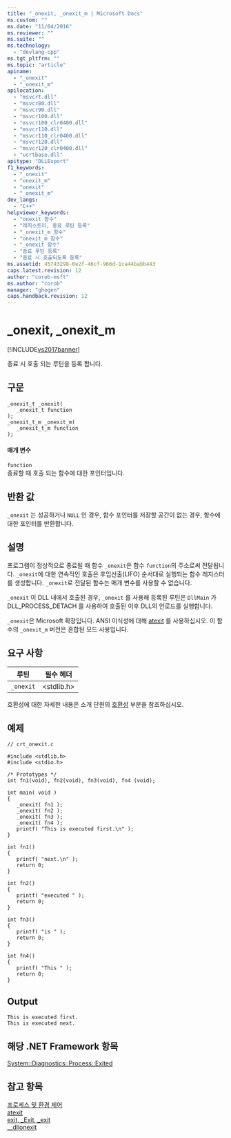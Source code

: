 ```yaml
---
title: "_onexit, _onexit_m | Microsoft Docs"
ms.custom: ""
ms.date: "11/04/2016"
ms.reviewer: ""
ms.suite: ""
ms.technology: 
  - "devlang-cpp"
ms.tgt_pltfrm: ""
ms.topic: "article"
apiname: 
  - "_onexit"
  - "_onexit_m"
apilocation: 
  - "msvcrt.dll"
  - "msvcr80.dll"
  - "msvcr90.dll"
  - "msvcr100.dll"
  - "msvcr100_clr0400.dll"
  - "msvcr110.dll"
  - "msvcr110_clr0400.dll"
  - "msvcr120.dll"
  - "msvcr120_clr0400.dll"
  - "ucrtbase.dll"
apitype: "DLLExport"
f1_keywords: 
  - "_onexit"
  - "onexit_m"
  - "onexit"
  - "_onexit_m"
dev_langs: 
  - "C++"
helpviewer_keywords: 
  - "onexit 함수"
  - "레지스트리, 종료 루틴 등록"
  - "_onexit_m 함수"
  - "onexit_m 함수"
  - "_onexit 함수"
  - "종료 루틴 등록"
  - "종료 시 호출되도록 등록"
ms.assetid: 45743298-0e2f-46cf-966d-1ca44babb443
caps.latest.revision: 12
author: "corob-msft"
ms.author: "corob"
manager: "ghogen"
caps.handback.revision: 12
---
```

# _onexit, _onexit_m
[!INCLUDE[vs2017banner](../../assembler/inline/includes/vs2017banner.md)]

종료 시 호출 되는 루틴을 등록 합니다.  
  
## 구문  
  
```  
_onexit_t _onexit(  
   _onexit_t function  
);  
_onexit_t_m _onexit_m(  
   _onexit_t_m function  
);  
```  
  
#### 매개 변수  
 `function`  
 종료할 때 호출 되는 함수에 대한 포인터입니다.  
  
## 반환 값  
 `_onexit` 는 성공하거나 `NULL` 인 경우, 함수 포인터를 저장할 공간이 없는 경우, 함수에 대한 포인터를 반환합니다.  
  
## 설명  
 프로그램이 정상적으로 종료될 때 함수 `_onexit`은 함수 `function`의 주소로써 전달됩니다.  `_onexit`에 대한 연속적인 호출은 후입선출\(LIFO\) 순서대로 실행되는 함수 레지스터를 생성합니다.  `_onexit`로 전달된 함수는 매개 변수를 사용할 수 없습니다.  
  
 `_onexit` 이 DLL 내에서 호출된 경우, `_onexit` 를 사용해 등록된 루틴은 `DllMain` 가 DLL\_PROCESS\_DETACH 를 사용하여 호출된 이후 DLL의 언로드를 실행합니다.  
  
 `_onexit`은 Microsoft 확장입니다.  ANSI 이식성에 대해 [atexit](../../c-runtime-library/reference/atexit.md) 를 사용하십시오.  이 함수의 `_onexit_m` 버전은 혼합된 모드 사용입니다.  
  
## 요구 사항  
  
|루틴|필수 헤더|  
|--------|-----------|  
|`_onexit`|\<stdlib.h\>|  
  
 호환성에 대한 자세한 내용은 소개 단원의 [호환성](../../c-runtime-library/compatibility.md) 부분을 참조하십시오.  
  
## 예제  
  
```  
// crt_onexit.c  
  
#include <stdlib.h>  
#include <stdio.h>  
  
/* Prototypes */  
int fn1(void), fn2(void), fn3(void), fn4 (void);  
  
int main( void )  
{  
   _onexit( fn1 );  
   _onexit( fn2 );  
   _onexit( fn3 );  
   _onexit( fn4 );  
   printf( "This is executed first.\n" );  
}  
  
int fn1()  
{  
   printf( "next.\n" );  
   return 0;  
}  
  
int fn2()  
{  
   printf( "executed " );  
   return 0;  
}  
  
int fn3()  
{  
   printf( "is " );  
   return 0;  
}  
  
int fn4()  
{  
   printf( "This " );  
   return 0;  
}  
```  
  
## Output  
  
```  
This is executed first.  
This is executed next.  
```  
  
## 해당 .NET Framework 항목  
 [System::Diagnostics::Process::Exited](https://msdn.microsoft.com/en-us/library/system.diagnostics.process.exited.aspx)  
  
## 참고 항목  
 [프로세스 및 환경 제어](../../c-runtime-library/process-and-environment-control.md)   
 [atexit](../../c-runtime-library/reference/atexit.md)   
 [exit, \_Exit, \_exit](../../c-runtime-library/reference/exit-exit-exit.md)   
 [\_\_dllonexit](../../c-runtime-library/dllonexit.md)